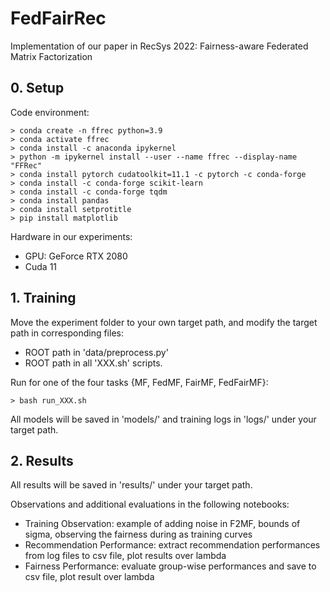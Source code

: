 # FedFairRec

Implementation of our paper in RecSys 2022: Fairness-aware Federated Matrix Factorization


## 0. Setup

Code environment:

```
> conda create -n ffrec python=3.9
> conda activate ffrec
> conda install -c anaconda ipykernel
> python -m ipykernel install --user --name ffrec --display-name "FFRec"
> conda install pytorch cudatoolkit=11.1 -c pytorch -c conda-forge 
> conda install -c conda-forge scikit-learn
> conda install -c conda-forge tqdm 
> conda install pandas
> conda install setprotitle
> pip install matplotlib
```

Hardware in our experiments:

* GPU: GeForce RTX 2080
* Cuda 11

## 1. Training

Move the experiment folder to your own target path, and modify the target path in corresponding files:
* ROOT path in 'data/preprocess.py'
* ROOT path in all 'XXX.sh' scripts.

Run for one of the four tasks {MF, FedMF, FairMF, FedFairMF}:
```
> bash run_XXX.sh
```

All models will be saved in 'models/' and training logs in 'logs/' under your target path.

## 2. Results

All results will be saved in 'results/' under your target path.

Observations and additional evaluations in the following notebooks:
* Training Observation: example of adding noise in F2MF, bounds of sigma, observing the fairness during as training curves
* Recommendation Performance: extract recommendation performances from log files to csv file, plot results over lambda
* Fairness Performance: evaluate group-wise performances and save to csv file, plot result over lambda
